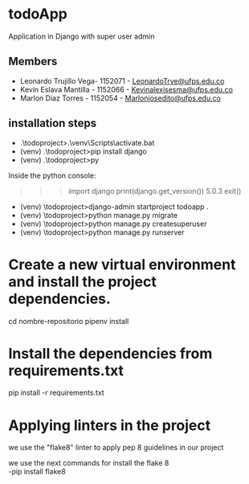# todoApp
Application in Django with super user admin

## Members

- Leonardo Trujillo Vega- 1152071 - LeonardoTrve@ufps.edu.co
- Kevin Eslava Mantilla - 1152066 - Kevinalexisesma@ufps.edu.co
- Marlon Diaz Torres - 1152054    - Marlonjosedito@ufps.edu.co

## installation steps

- .\todoproject>.\venv\Scripts\activate.bat
- (venv) .\todoproject>pip install django
- (venv) .\todoproject>py

Inside the python console:
>>> import django
>>> print(django.get_version())
    5.0.3
>>> exit()

- (venv) \todoproject>django-admin startproject todoapp .
- (venv) \todoproject>python manage.py migrate
- (venv) \todoproject>python manage.py createsuperuser 
- (venv) \todoproject>python manage.py runserver

# Create a new virtual environment and install the project dependencies.
cd nombre-repositorio
pipenv install

# Install the dependencies from requirements.txt
pip install -r requirements.txt

# Applying linters in the project
we use the "flake8" linter to apply pep 8 guidelines in our project 

we use the next commands for install the flake 8  
-pip install flake8

